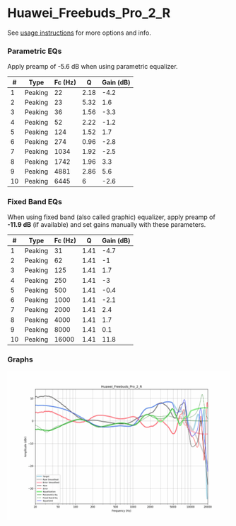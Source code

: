 # Huawei_Freebuds_Pro_2_R
See [usage instructions](https://github.com/jaakkopasanen/AutoEq#usage) for more options and info.

### Parametric EQs
Apply preamp of -5.6 dB when using parametric equalizer.

|   # | Type    |   Fc (Hz) |    Q |   Gain (dB) |
|-----|---------|-----------|------|-------------|
|   1 | Peaking |        22 | 2.18 |        -4.2 |
|   2 | Peaking |        23 | 5.32 |         1.6 |
|   3 | Peaking |        36 | 1.56 |        -3.3 |
|   4 | Peaking |        52 | 2.22 |        -1.2 |
|   5 | Peaking |       124 | 1.52 |         1.7 |
|   6 | Peaking |       274 | 0.96 |        -2.8 |
|   7 | Peaking |      1034 | 1.92 |        -2.5 |
|   8 | Peaking |      1742 | 1.96 |         3.3 |
|   9 | Peaking |      4881 | 2.86 |         5.6 |
|  10 | Peaking |      6445 | 6    |        -2.6 |

### Fixed Band EQs
When using fixed band (also called graphic) equalizer, apply preamp of **-11.9 dB** (if available) and set gains manually with these parameters.

|   # | Type    |   Fc (Hz) |    Q |   Gain (dB) |
|-----|---------|-----------|------|-------------|
|   1 | Peaking |        31 | 1.41 |        -4.7 |
|   2 | Peaking |        62 | 1.41 |        -1   |
|   3 | Peaking |       125 | 1.41 |         1.7 |
|   4 | Peaking |       250 | 1.41 |        -3   |
|   5 | Peaking |       500 | 1.41 |        -0.4 |
|   6 | Peaking |      1000 | 1.41 |        -2.1 |
|   7 | Peaking |      2000 | 1.41 |         2.4 |
|   8 | Peaking |      4000 | 1.41 |         1.7 |
|   9 | Peaking |      8000 | 1.41 |         0.1 |
|  10 | Peaking |     16000 | 1.41 |        11.8 |

### Graphs
![](./Huawei_Freebuds_Pro_2_R.png)
